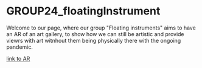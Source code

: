 # GROUP24_floatingInstrument


Welcome to our page, where our group "Floating instruments" aims to have an AR of an art gallery, to show how we can still be artistic and provide viewrs with art witnhout them being physically there with the ongoing pandemic.

[link to AR](index-AR.html)

